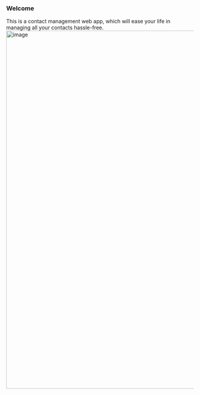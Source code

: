 ### Welcome 
This is a contact management web app, which will ease your life in managing all your contacts hassle-free.
<img width="960" alt="image" src="https://github.com/darishkhan/contact-app/assets/93848997/cd237300-7cd6-4d40-a070-6c2e71916e79">
